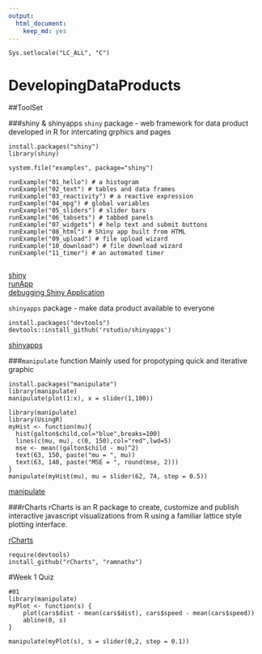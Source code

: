 ```yaml
---
output: 
  html_document: 
    keep_md: yes
---
```

```{r echo=FALSE}
Sys.setlocale("LC_ALL", "C")
```

# DevelopingDataProducts
##ToolSet

###shiny & shinyapps
`shiny` package - web framework for data product developed in R for intercating grphics and pages



```{r eval=FALSE}
install.packages("shiny")
library(shiny)

system.file("examples", package="shiny")

runExample("01_hello") # a histogram
runExample("02_text") # tables and data frames
runExample("03_reactivity") # a reactive expression
runExample("04_mpg") # global variables
runExample("05_sliders") # slider bars
runExample("06_tabsets") # tabbed panels
runExample("07_widgets") # help text and submit buttons
runExample("08_html") # Shiny app built from HTML
runExample("09_upload") # file upload wizard
runExample("10_download") # file download wizard
runExample("11_timer") # an automated timer


```

[shiny](http://shiny.rstudio.com/)  
[runApp](http://shiny.rstudio.com/reference/shiny/latest/runApp.html)  
[debugging Shiny Application](http://shiny.rstudio.com/articles/debugging.html)  

`shinyapps` package - make data product available to everyone

```{r eval=FALSE}
install.packages("devtools")
devtools::install_github('rstudio/shinyapps')
```

 [shinyapps](https://www.shinyapps.io/)  
 
 ###`manipulate` function
 Mainly used for propotyping quick and iterative graphic
 
 ```{r eval=FALSE}
install.packages("manipulate")
library(manipulate)
manipulate(plot(1:x), x = slider(1,100))
```

```{r eval=FALSE}
library(manipulate)
library(UsingR)
myHist <- function(mu){
  hist(galton$child,col="blue",breaks=100)
  lines(c(mu, mu), c(0, 150),col="red",lwd=5)
  mse <- mean((galton$child - mu)^2)
  text(63, 150, paste("mu = ", mu))
  text(63, 140, paste("MSE = ", round(mse, 2)))
}
manipulate(myHist(mu), mu = slider(62, 74, step = 0.5))
```

 [manipulate](https://support.rstudio.com/hc/en-us/articles/200551906-Interactive-Plotting-with-Manipulate)
 
###rCharts
rCharts is an R package to create, customize and publish interactive javascript visualizations from R using a familiar lattice style plotting interface.

[rCharts](http://ramnathv.github.io/rCharts/)

```{r eval=FALSE}
require(devtools)
install_github("rCharts", "ramnathv")
```



#Week 1
Quiz
```{r echo=FALSE, eval=FALSE}
#01
library(manipulate)
myPlot <- function(s) {
    plot(cars$dist - mean(cars$dist), cars$speed - mean(cars$speed))
    abline(0, s)
}

manipulate(myPlot(s), s = slider(0,2, step = 0.1))

```